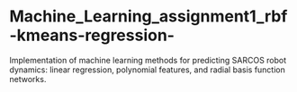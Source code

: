 # Machine_Learning_assignment1_rbf-kmeans-regression-
Implementation of machine learning methods for predicting SARCOS robot dynamics: linear regression, polynomial features, and radial basis function networks.
